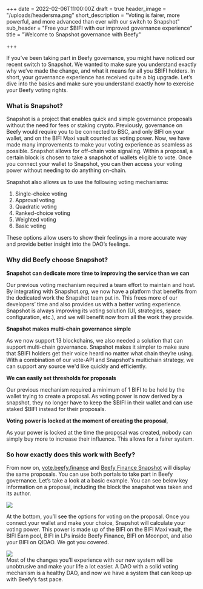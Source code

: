 +++
date = 2022-02-06T11:00:00Z
draft = true
header_image = "/uploads/headersma.png"
short_description = "Voting is fairer, more powerful, and more advanced than ever with our switch to Snapshot"
sub_header = "Free your $BIFI with our improved governance experience"
title = "Welcome to Snapshot governance with Beefy"

+++

If you’ve been taking part in Beefy governance, you might have noticed our recent switch to Snapshot. We wanted to make sure you understand exactly why we’ve made the change, and what it means for all you $BIFI holders. In short, your governance experience has received quite a big upgrade. Let’s dive into the basics and make sure you understand exactly how to exercise your Beefy voting rights.

### What is Snapshot?

Snapshot is a project that enables quick and simple governance proposals without the need for fees or staking crypto. Previously, governance on Beefy would require you to be connected to BSC, and only BIFI on your wallet, and on the BIFI Maxi vault counted as voting power. Now, we have made many improvements to make your voting experience as seamless as possible. Snapshot allows for off-chain vote signaling. Within a proposal, a certain block is chosen to take a snapshot of wallets eligible to vote. Once you connect your wallet to Snapshot, you can then access your voting power without needing to do anything on-chain.

Snapshot also allows us to use the following voting mechanisms:

1. Single-choice voting
2. Approval voting
3. Quadratic voting
4. Ranked-choice voting
5. Weighted voting
6. Basic voting

These options allow users to show their feelings in a more accurate way and provide better insight into the DAO’s feelings.

### Why did Beefy choose Snapshot?

**Snapshot can dedicate more time to improving the service than we can**

Our previous voting mechanism required a team effort to maintain and host. By integrating with Snapshot.org, we now have a platform that benefits from the dedicated work the Snapshot team put in. This frees more of our developers’ time and also provides us with a better voting experience. Snapshot is always improving its voting solution (UI, strategies, space configuration, etc.), and we will benefit now from all the work they provide.

**Snapshot makes multi-chain governance simple**

As we now support 13 blockchains, we also needed a solution that can support multi-chain governance. Snapshot makes it simpler to make sure that $BIFI holders get their voice heard no matter what chain they’re using. With a combination of our vote-API and Snapshot's multichain strategy, we can support any source we'd like quickly and efficiently.

**We can easily set thresholds for proposals**

Our previous mechanism required a minimum of 1 BIFI to be held by the wallet trying to create a proposal. As voting power is now derived by a snapshot, they no longer have to keep the $BIFI in their wallet and can use staked $BIFI instead for their proposals.

**Voting power is locked at the moment of creating the proposal**,

As your power is locked at the time the proposal was created, nobody can simply buy more to increase their influence. This allows for a fairer system.

### So how exactly does this work with Beefy?

From now on, [vote.beefy.finance](http://vote.beefy.finance) and [Beefy Finance Snapshot](https://snapshot.org/#/beefydao.eth) will display the same proposals. You can use both portals to take part in Beefy governance. Let’s take a look at a basic example. You can see below key information on a proposal, including the block the snapshot was taken and its author.

![](/uploads/snapshot-1.png)

At the bottom, you’ll see the options for voting on the proposal. Once you connect your wallet and make your choice, Snapshot will calculate your voting power. This power is made up of the BIFI on the BIFI Maxi vault, the BIFI Earn pool, BIFI in LPs inside Beefy Finance, BIFI on Moonpot, and also your BIFI on QIDAO. We got you covered.

![](/uploads/snapshot.png)  
Most of the changes you’ll experience with our new system will be unobtrusive and make your life a lot easier. A DAO with a solid voting mechanism is a healthy DAO, and now we have a system that can keep up with Beefy’s fast pace.